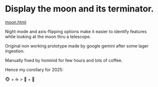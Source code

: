 # Display the moon and its terminator.

[moon.html](https://brunesto.github.io/MoonPhaseViewer/moon.html)

Night mode and axis-flipping options make it easier to identify features while looking at the moon thru a telescope.

Original non working prototype made by google gemini after some lager ingestion.

Manually fixed by hominid for few hours and lots of coffee.

Hence my corollary for 2025:

🐵 + ☕ > 🤖 + 🍺

